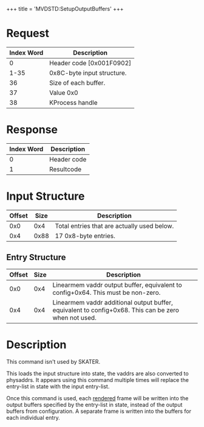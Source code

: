 +++
title = 'MVDSTD:SetupOutputBuffers'
+++

# Request

| Index Word | Description                |
|------------|----------------------------|
| 0          | Header code \[0x001F0902\] |
| 1-35       | 0x8C-byte input structure. |
| 36         | Size of each buffer.       |
| 37         | Value 0x0                  |
| 38         | KProcess handle            |

# Response

| Index Word | Description |
|------------|-------------|
| 0          | Header code |
| 1          | Resultcode  |

# Input Structure

| Offset | Size | Description                                 |
|--------|------|---------------------------------------------|
| 0x0    | 0x4  | Total entries that are actually used below. |
| 0x4    | 0x88 | 17 0x8-byte entries.                        |

## Entry Structure

| Offset | Size | Description                                                                                          |
|--------|------|------------------------------------------------------------------------------------------------------|
| 0x0    | 0x4  | Linearmem vaddr output buffer, equivalent to config+0x64. This must be non-zero.                     |
| 0x4    | 0x4  | Linearmem vaddr additional output buffer, equivalent to config+0x68. This can be zero when not used. |

# Description

This command isn't used by SKATER.

This loads the input structure into state, the vaddrs are also converted
to physaddrs. It appears using this command multiple times will replace
the entry-list in state with the input entry-list.

Once this command is used, each
[rendered](MVDSTD:ControlFrameRendering "wikilink") frame will be
written into the output buffers specified by the entry-list in state,
instead of the output buffers from configuration. A separate frame is
written into the buffers for each individual entry.